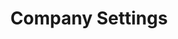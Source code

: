 ---
title: Company Settings 
sidebar_position: 2
description: Company Settings
tags:
  - Settings
  - Company Settings
---